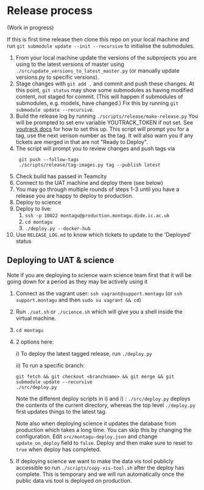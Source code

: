 # Release process
(Work in progress)

If this is first time release then clone this repo on your local machine and run `git submodule update --init --recursive` to initialise the submodules.

1. From your local machine update the versions of the subprojects you are using 
   to the latest versions of master using `./src/update_versions_to_latest_master.py` 
   (or manually update versions.py to specific versions). 
1. Stage changes with `git add .` and commit and push these changes. At this point, `git status` may show some submodules as 
   having modified content, not staged for commit. (This will happen if submodules of submodules, e.g. models, have changed.) 
   Fix this by running `git submodule update --recursive`. 
1. Build the release log by running 
   `./scripts/release/make-release.py`
   You will be prompted to set env variable YOUTRACK_TOKEN if not set. See
   [youtrack docs](https://www.jetbrains.com/help/youtrack/standalone/Manage-Permanent-Token.html#) for how to set this up.
   This script will prompt you for a tag, use the next verison number as the tag. It will also
   warn you if any tickets are merged in that are not "Ready to Deploy".
1. The script will prompt you to review changes and push tags via
   ```
    git push --follow-tags
    ./scripts/release/tag-images.py tag --publish latest
    ```
1. Check build has passed in Teamcity
1. Connect to the UAT machine and deploy there (see below)
1. You may go through multiple rounds of steps 1-3 until you have a release
   you are happy to deploy to production.
1. Deploy to science
1. Deploy to live:
   1. `ssh -p 10022 montagu@production.montagu.dide.ic.ac.uk`
   1. `cd montagu`
   1. `./deploy.py --docker-hub`
1. Use `RELEASE_LOG.md` to know which tickets to update to the 'Deployed' status

## Deploying to UAT & science

Note if you are deploying to science warn science team first that it will be going down for a period as they may be actively using it

1. Connect as the vagrant user: `ssh vagrant@support.montagu` (or `ssh support.montagu` and then `sudo su vagrant && cd`)
2. Run `./uat.sh` or `./science.sh` which will give you a shell inside the virtual machine.
3. `cd montagu`
4.  2 options here:

    i) To deploy the latest tagged release, run `./deploy.py`

    ii) To run a specific branch:
    ```
    git fetch && git checkout <branchname> && git merge && git submodule update --recursive
    ./src/deploy.py
    ```
    
    Note the different deploy scripts in i) and i) : `./src/deploy.py`
    deploys the contents of the current directory, whereas the top
    level `./deploy.py` first updates things to the latest tag.

    Note also when deploying science it updates the database from production
    which takes a long time. You can skip this by changing the configuration.
    Edit `src/montagu-deploy.json` and change `update_on_deploy` field to `false`.
    Deploy and then make sure to reset to `true` when deploy has completed.
5. If deploying science we want to make the data vis tool publicly accessible so run `./scripts/copy-vis-tool.sh` after the deploy has complete. This is temporary and we will run automatically once the public data vis tool is deployed on production.
